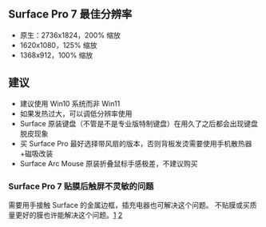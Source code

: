 ## Surface Pro 7 最佳分辨率

- 原生：2736x1824，200% 缩放
- 1620x1080，125% 缩放
- 1368x912，100% 缩放

## 建议

- 建议使用 Win10 系统而非 Win11
- 如果发热过大，可以调低分辨率使用
- Surface 原装键盘（不管是不是专业版特制键盘）在用久了之后都会出现键盘脱皮现象
- 买 Surface Pro 最好选择带风扇的版本，否则背板发烫需要使用手机散热器+磁吸改装
- Surface Arc Mouse 原装折叠鼠标手感极差，不建议购买

### Surface Pro 7 贴膜后触屏不灵敏的问题

需要用手接触 Surface 的金属边框，插充电器也可解决这个问题。
不贴膜或买质量更好的膜也许能解决这个问题。[1](https://www.reddit.com/r/Surface/comments/dofx5s/tempered_glass_touch_issues_surface_pro_7/?tl=zh-hans) [2](https://www.reddit.com/r/Surface/comments/6rx8y4/touch_screen_unresponsive_with_screen_protector/)

